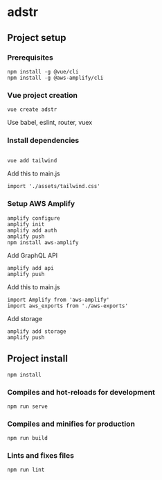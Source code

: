 # adstr

## Project setup

### Prerequisites
```
npm install -g @vue/cli
npm install -g @aws-amplify/cli
``` 

### Vue project creation
```
vue create adstr
```

Use babel, eslint, router, vuex

### Install dependencies
```

vue add tailwind
```

Add this to main.js
```
import './assets/tailwind.css'
```

### Setup AWS Amplify
```
amplify configure
amplify init
amplify add auth
amplify push
npm install aws-amplify
```

Add GraphQL API
```
amplify add api
amplify push
```

Add this to main.js
```
import Amplify from 'aws-amplify'
import aws_exports from './aws-exports'
```

Add storage
```
amplify add storage
amplify push
```

## Project install
```
npm install
```

### Compiles and hot-reloads for development
```
npm run serve
```

### Compiles and minifies for production
```
npm run build
```

### Lints and fixes files
```
npm run lint
```
